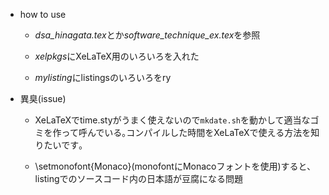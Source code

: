 - how to use
	+ *dsa_hinagata.tex*とか*software_technique_ex.tex*を参照

	+ *xelpkgs*にXeLaTeX用のいろいろを入れた

	+ *mylisting*にlistingsのいろいろをry


- 異臭(issue)
	+ XeLaTeXでtime.styがうまく使えないので`mkdate.sh`を動かして適当なゴミを作って呼んでいる｡コンパイルした時間をXeLaTeXで使える方法を知りたいです｡

	+ \setmonofont{Monaco}(monofontにMonacoフォントを使用)すると､listingでのソースコード内の日本語が豆腐になる問題

